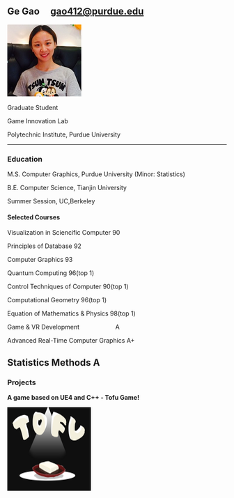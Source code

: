 ## Ge Gao                       gao412@purdue.edu
![fay067](gao.jpg)  

Graduate Student

Game Innovation Lab

Polytechnic Institute, Purdue University

-----------------------------------------------------------------------------------------------
### Education

M.S. Computer Graphics, Purdue University (Minor: Statistics)

B.E. Computer Science, Tianjin University

Summer Session, UC,Berkeley

#### Selected Courses

Visualization in Sciencific Computer      90

Principles of Database                    92

Computer Graphics                         93

Quantum Computing                         96(top 1)

Control Techniques of Computer            90(top 1)

Computational Geometry                    96(top 1)

Equation of Mathematics & Physics         98(top 1)

Game & VR Development                     A

Advanced Real-Time Computer Graphics      A+

Statistics Methods                        A
-----------------------------------------------------------------------------------------------
### Projects
 
**A game based on UE4 and C++ - Tofu Game!**

![fay067](TofuGame.png)  



